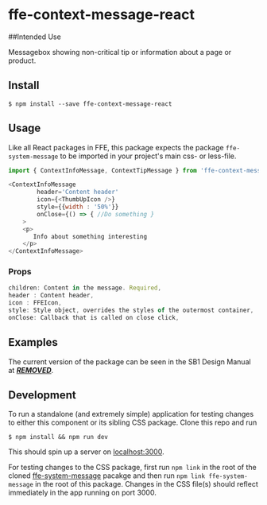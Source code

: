 # ffe-context-message-react

##Intended Use

Messagebox showing non-critical tip or information about a page or product.

## Install

```
$ npm install --save ffe-context-message-react
```

## Usage

Like all React packages in FFE, this package expects the package `ffe-system-message` to be imported in your project's main css- or less-file.


```javascript
import { ContextInfoMessage, ContextTipMessage } from 'ffe-context-message-react';

<ContextInfoMessage 
        header='Content header'
        icon={<ThumbUpIcon />}  
        style={{width : '50%'}}
        onClose={() => { //Do something }
    >
    <p>
       Info about something interesting
    </p>
</ContextInfoMessage>
```

### Props
```javascript
children: Content in the message. Required,
header : Content header,
icon : FFEIcon, 
style: Style object, overrides the styles of the outermost container,
onClose: Callback that is called on close click,
```

## Examples

The current version of the package can be seen in the SB1 Design Manual at [***REMOVED***](***REMOVED***).

## Development

To run a standalone (and extremely simple) application for testing changes to either this component or its sibling CSS package. Clone this repo and run
```
$ npm install && npm run dev
```
This should spin up a server on [localhost:3000](http://localhost:3000).

For testing changes to the CSS package, first run `npm link` in the root of the cloned [ffe-system-message](***REMOVED***) pacakge and then run `npm link ffe-system-message` in the root of this package. Changes in the CSS file(s) should reflect immediately in the app running on port 3000.
